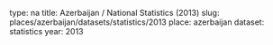 type: na
title: Azerbaijan / National Statistics (2013)
slug: places/azerbaijan/datasets/statistics/2013
place: azerbaijan
dataset: statistics
year: 2013

